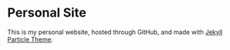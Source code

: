 # Personal Site

This is my personal website, hosted through GitHub, and made with [Jekyll Particle Theme](https://github.com/nrandecker/particle).
